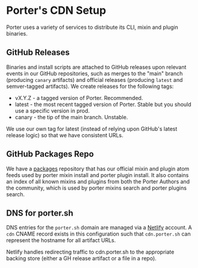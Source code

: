 # Porter's CDN Setup

Porter uses a variety of services to distribute its CLI, mixin and plugin binaries.

## GitHub Releases

Binaries and install scripts are attached to GitHub releases upon relevant events in our GitHub repositories, such as merges to the "main" branch (producing `canary` artifacts) and official releases (producing `latest` and semver-tagged artifacts). We create releases for the following tags:

* vX.Y.Z - a tagged version of Porter. Recommended.
* latest - the most recent tagged version of Porter. Stable but you should use a specific version in prod.
* canary - the tip of the main branch. Unstable.

We use our own tag for latest (instead of relying upon GitHub's latest release logic) so that we have consistent URLs.

## GitHub Packages Repo

We have a [packages](https://github.com/getporter/packages) repository that has our official mixin and plugin atom feeds used by porter mixin install and porter plugin install. It also contains an index of all known mixins and plugins from both the Porter Authors and the community, which is used by porter mixins search and porter plugins search.

## DNS for porter.sh

DNS entries for the `porter.sh` domain are managed via a [Netlify](https://www.netlify.com/) account.  A `cdn` CNAME record exists in this configuration such that `cdn.porter.sh` can represent the hostname for all artifact URLs.

Netlify handles redirecting traffic to cdn.porter.sh to the appropriate backing store (either a GH release artifact or a file in a repo).

